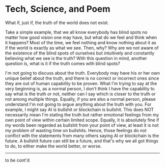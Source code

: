 # Tech, Science, and Poem

What if, just if, the truth of the world does not exist.

Take a simple example, that we all know everybody has blind spots no matter how good vision one may have, but what do we feel and think when it happens? Most of the time, we feel nothing and know nothing about it as if the world is exactly as what we see. Then, why? Why are we not aware of the existence of the blind spots of ourselves but intuitively and constantly believing what we see is the truth? With this question in mind, another question is, what is it if the truth comes with blind spots?

I'm not going to discuss about the truth. Everybody may have his or her own unique belief about the truth, and there is no correct or incorrect ones since they are out of human capability to be proven. What I'm trying to say at the very beginning is, as a normal person, I don't think I have the capability to say what is the truth or not, neither can I say which is closer to the truth or not among multiple things. Equally, if you are also a normal person, please understand I'm not going to argue anything about the truth with you. For example, I might say AI is bullshit or blockchain is bullshit. This does NOT necessarily mean I'm stating the truth but rather emotional feelings from my own point of view within certain limited scope. Equally, it is absolutely fine if my words been regarded as bullshit from your point of view, at least it is not my problem of wasting time on bullshits. Hence, those feelings do not conflict with the statements from many others saying AI or blockchain is the future. A bullshit future can still be a future, and that's why we all got things to do, to either make the world better, or worse.




***
to be cont'd

